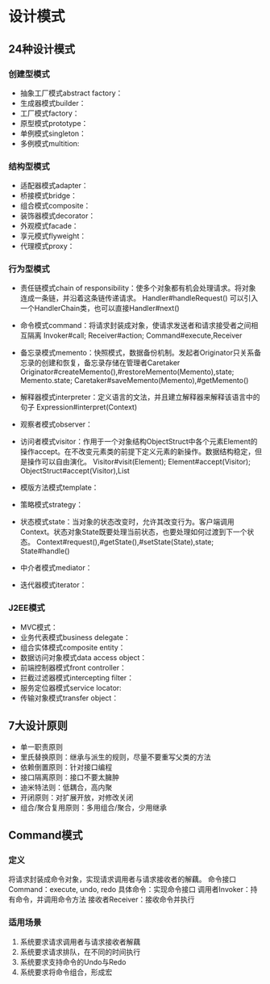 # 设计模式

## 24种设计模式
### 创建型模式
+ 抽象工厂模式abstract factory：
+ 生成器模式builder：
+ 工厂模式factory：
+ 原型模式prototype：
+ 单例模式singleton：
+ 多例模式multition:

### 结构型模式
+ 适配器模式adapter：
+ 桥接模式bridge：
+ 组合模式composite：
+ 装饰器模式decorator：
+ 外观模式facade：
+ 享元模式flyweight：
+ 代理模式proxy：

### 行为型模式
+ 责任链模式chain of responsibility：使多个对象都有机会处理请求。将对象连成一条链，并沿着这条链传递请求。
Handler#handleRequest()
可以引入一个HandlerChain类，也可以直接Handler#next()

+ 命令模式command：将请求封装成对象，使请求发送者和请求接受者之间相互隔离
Invoker#call; Receiver#action; Command#execute,Receiver

+ 备忘录模式memento：快照模式，数据备份机制。发起者Originator只关系备忘录的创建和恢复，备忘录存储在管理者Caretaker
Originator#createMemento(),#restoreMemento(Memento),state; Memento.state; Caretaker#saveMemento(Memento),#getMemento()

+ 解释器模式interpreter：定义语言的文法，并且建立解释器来解释该语言中的句子
Expression#interpret(Context)

+ 观察者模式observer：

+ 访问者模式visitor：作用于一个对象结构ObjectStruct中各个元素Element的操作accept。在不改变元素类的前提下定义元素的新操作。数据结构稳定，但是操作可以自由演化。
Visitor#visit(Element); Element#accept(Visitor); ObjectStruct#accept(Visitor),List<Element>

+ 模版方法模式template：

+ 策略模式strategy：

+ 状态模式state：当对象的状态改变时，允许其改变行为。客户端调用Context。状态对象State既要处理当前状态，也要处理如何过渡到下一个状态。
Context#request(),#getState(),#setState(State),state; State#handle()

+ 中介者模式mediator：

+ 迭代器模式iterator：

### J2EE模式
+ MVC模式：
+ 业务代表模式business delegate：
+ 组合实体模式composite entity：
+ 数据访问对象模式data access object：
+ 前端控制器模式front controller：
+ 拦截过滤器模式intercepting filter：
+ 服务定位器模式service locator:
+ 传输对象模式transfer object：



## 7大设计原则
+ 单一职责原则
+ 里氏替换原则：继承与派生的规则，尽量不要重写父类的方法
+ 依赖倒置原则：针对接口编程
+ 接口隔离原则：接口不要太臃肿
+ 迪米特法则：低耦合，高内聚
+ 开闭原则：对扩展开放，对修改关闭
+ 组合/聚合复用原则：多用组合/聚合，少用继承


## Command模式
### 定义
将请求封装成命令对象，实现请求调用者与请求接收者的解藕。
命令接口Command：execute, undo, redo
具体命令：实现命令接口
调用者Invoker：持有命令，并调用命令方法
接收者Receiver：接收命令并执行

### 适用场景
1. 系统要求请求调用者与请求接收者解藕
2. 系统要求请求排队，在不同的时间执行
3. 系统要求支持命令的Undo与Redo
4. 系统要求将命令组合，形成宏
